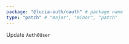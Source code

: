 ```yaml
---
package: "@lucia-auth/oauth" # package name
type: "patch" # "major", "minor", "patch"
---
```


Update `Auth0User`